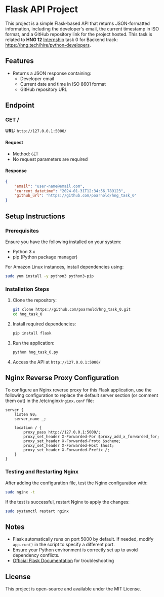 # Flask API Project

This project is a simple Flask-based API that returns JSON-formatted information, including the developer's email, the current timestamp in ISO format, and a GitHub repository link for the project hosted. This task is related to **HNG 12** [Internship](https://hng.tech/hire/python-developers) task 0 for Backend track: <https://hng.tech/hire/python-developers>.


## Features
- Returns a JSON response containing:
  - Developer email
  - Current date and time in ISO 8601 format
  - GitHub repository URL

## Endpoint

### GET /
**URL:** `http://127.0.0.1:5000/`

#### Request
- Method: `GET`
- No request parameters are required

#### Response
```json
{
    "email": "user-name@email.com",
    "current_datetime": "2024-01-31T12:34:56.789123",
    "github_url": "https://github.com/poarnold/hng_task_0"
}
```

## Setup Instructions

### Prerequisites
Ensure you have the following installed on your system:
- Python 3.x
- pip (Python package manager)

For Amazon Linux instances, install dependencies using:
```bash
sudo yum install -y python3 python3-pip
```

### Installation Steps
1. Clone the repository:
   ```bash
   git clone https://github.com/poarnold/hng_task_0.git
   cd hng_task_0
   ```
2. Install required dependencies:
   ```bash
   pip install flask
   ```
3. Run the application:
   ```bash
   python hng_task_0.py
   ```
4. Access the API at `http://127.0.0.1:5000/`

## Nginx Reverse Proxy Configuration
To configure an Nginx reverse proxy for this Flask application, use the following configuration to replace the default server section (or comment them out) in the /etc/nginx/`nginx.conf` file:

```nginx
server {
    listen 80;
    server_name _;

    location / {
        proxy_pass http://127.0.0.1:5000/;
        proxy_set_header X-Forwarded-For $proxy_add_x_forwarded_for;
        proxy_set_header X-Forwarded-Proto $scheme;
        proxy_set_header X-Forwarded-Host $host;
        proxy_set_header X-Forwarded-Prefix /;
    }
}
```

### Testing and Restarting Nginx
After adding the configuration file, test the Nginx configuration with:
```bash
sudo nginx -t
```
If the test is successful, restart Nginx to apply the changes:
```bash
sudo systemctl restart nginx
```

## Notes
- Flask automatically runs on port 5000 by default. If needed, modify `app.run()` in the script to specify a different port.
- Ensure your Python environment is correctly set up to avoid dependency conflicts.
- [Official Flask Documentation](https://flask.palletsprojects.com/en/stable/deploying/nginx/) for troubleshooting

## License
This project is open-source and available under the MIT License.

